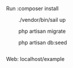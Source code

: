 <div style="display: flex;">
    <div>
        <p>Run : </p>
    </div>
    <div>
          <p>composer install</p>
         <p>./vendor/bin/sail up</p>
         <p>php artisan migrate </p>
         <p>php artisan db:seed</p>
    </div>
</div>
<p>Web: localhost/example<p>
